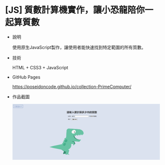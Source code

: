 # [JS] 質數計算機實作，讓小恐龍陪你一起算質數

- 說明

  使用原生JavaScript製作，讓使用者能快速找到特定範圍的所有質數。

- 技術

  HTML + CSS3 + JavaScript

- GitHub Pages

  https://poseidoncode.github.io/collection-PrimeComputer/

- 作品截圖

  ![image](https://github.com/Poseidoncode/collection-PrimeComputer/blob/gh-pages/screen.PNG)


